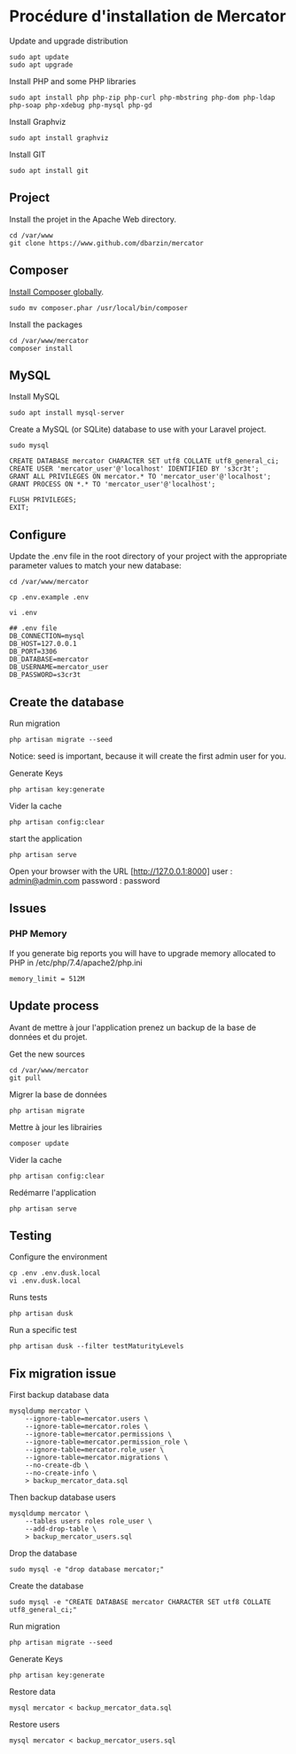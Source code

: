 # Procédure d'installation de Mercator

Update and upgrade distribution

    sudo apt update
    sudo apt upgrade

Install PHP and some PHP libraries

    sudo apt install php php-zip php-curl php-mbstring php-dom php-ldap php-soap php-xdebug php-mysql php-gd

Install Graphviz

    sudo apt install graphviz

Install GIT

    sudo apt install git

## Project

Install the projet in the Apache Web directory.

    cd /var/www
    git clone https://www.github.com/dbarzin/mercator

## Composer

[Install Composer globally](https://getcomposer.org/download/).

    sudo mv composer.phar /usr/local/bin/composer

Install the packages

    cd /var/www/mercator
    composer install

## MySQL

Install MySQL

    sudo apt install mysql-server

Create a MySQL (or SQLite) database to use with your Laravel project.

    sudo mysql

    CREATE DATABASE mercator CHARACTER SET utf8 COLLATE utf8_general_ci;
    CREATE USER 'mercator_user'@'localhost' IDENTIFIED BY 's3cr3t';
    GRANT ALL PRIVILEGES ON mercator.* TO 'mercator_user'@'localhost';
    GRANT PROCESS ON *.* TO 'mercator_user'@'localhost';

    FLUSH PRIVILEGES;
    EXIT;

## Configure

Update the .env file in the root directory of your project with the appropriate parameter values to match your new database:

    cd /var/www/mercator

    cp .env.example .env

    vi .env

    ## .env file
    DB_CONNECTION=mysql
    DB_HOST=127.0.0.1
    DB_PORT=3306
    DB_DATABASE=mercator
    DB_USERNAME=mercator_user
    DB_PASSWORD=s3cr3t


## Create the database

Run migration

    php artisan migrate --seed 

Notice: seed is important, because it will create the first admin user for you. 

Generate Keys
 
    php artisan key:generate

Vider la cache

    php artisan config:clear

start the application

    php artisan serve

Open your browser with the URL [http://127.0.0.1:8000]
    user : admin@admin.com
    password : password

## Issues

### PHP Memory

If you generate big reports you will have to upgrade memory allocated to PHP in /etc/php/7.4/apache2/php.ini

    memory_limit = 512M

## Update process

Avant de mettre à jour l'application prenez un backup de la base de données et du projet.

Get the new sources

    cd /var/www/mercator
    git pull

Migrer la base de données

    php artisan migrate

Mettre à jour les librairies

    composer update

Vider la cache

    php artisan config:clear
    
Redémarre l'application

    php artisan serve
   
## Testing

Configure the environment

    cp .env .env.dusk.local
    vi .env.dusk.local

Runs tests

    php artisan dusk

Run a specific test

    php artisan dusk --filter testMaturityLevels

## Fix migration issue

First backup database data

    mysqldump mercator \
        --ignore-table=mercator.users \
        --ignore-table=mercator.roles \
        --ignore-table=mercator.permissions \
        --ignore-table=mercator.permission_role \
        --ignore-table=mercator.role_user \
        --ignore-table=mercator.migrations \
        --no-create-db \
        --no-create-info \
        > backup_mercator_data.sql

Then backup database users

    mysqldump mercator \
        --tables users roles role_user \
        --add-drop-table \
        > backup_mercator_users.sql

Drop the database

    sudo mysql -e "drop database mercator;"

Create the database

    sudo mysql -e "CREATE DATABASE mercator CHARACTER SET utf8 COLLATE utf8_general_ci;"

Run migration

    php artisan migrate --seed 

Generate Keys
 
    php artisan key:generate

Restore data

    mysql mercator < backup_mercator_data.sql

Restore users

    mysql mercator < backup_mercator_users.sql

